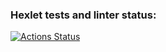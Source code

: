 ### Hexlet tests and linter status:
[![Actions Status](https://github.com/davydovks/php-project-9/workflows/hexlet-check/badge.svg)](https://github.com/davydovks/php-project-9/actions)